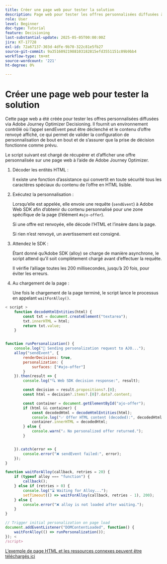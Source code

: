 ```yaml
---
title: Créer une page web pour tester la solution
description: Page web pour tester les offres personnalisées diffusées à l’aide de la prise de décision.
role: User
level: Beginner
doc-type: Tutorial
feature: Decisioning
last-substantial-update: 2025-05-05T00:00:00Z
jira: KT-17728
exl-id: 72a67137-303d-4dfe-9b70-322c81e5fb27
source-git-commit: 9a35160921988103182815efd3551151c09b9bb4
workflow-type: tm+mt
source-wordcount: '221'
ht-degree: 0%

---
```


# Créer une page web pour tester la solution

Cette page web a été créée pour tester les offres personnalisées diffusées via Adobe Journey Optimizer Decisioning. Il fournit un environnement contrôlé où l’appel sendEvent peut être déclenché et le contenu d’offre renvoyé affiché, ce qui permet de valider la configuration de personnalisation de bout en bout et de s’assurer que la prise de décision fonctionne comme prévu.

Le script suivant est chargé de récupérer et d’afficher une offre personnalisée sur une page web à l’aide de Adobe Journey Optimizer.

1. Décoder les entités HTML :

   Il existe une fonction d’assistance qui convertit en toute sécurité tous les caractères spéciaux du contenu de l’offre en HTML lisible.

1. Exécutez la personnalisation :

   Lorsqu’elle est appelée, elle envoie une requête (`sendEvent`) à Adobe Web SDK afin d’obtenir du contenu personnalisé pour une zone spécifique de la page (l’élément `#ajo-offer`).

   Si une offre est renvoyée, elle décode l’HTML et l’insère dans la page.

   Si rien n’est renvoyé, un avertissement est consigné.

1. Attendez le SDK :

   Étant donné qu’Adobe SDK (alloy) se charge de manière asynchrone, le script attend qu’il soit complètement chargé avant d’effectuer la requête.

   Il vérifie l’alliage toutes les 200 millisecondes, jusqu’à 20 fois, pour éviter les erreurs.

1. Au chargement de la page :

   Une fois le chargement de la page terminé, le script lance le processus en appelant `waitForAlloy()`.



```javascript
< script >
    function decodeHtmlEntities(html) {
        const txt = document.createElement("textarea");
        txt.innerHTML = html;
        return txt.value;
    }


function runPersonalization() {
    console.log("🚀 Sending personalization request to AJO...");
    alloy("sendEvent", {
        renderDecisions: true,
        personalization: {
            surfaces: ["#ajo-offer"]
        }
    }).then(result => {
        console.log("🔍 Web SDK decision response:", result);

        const decision = result.propositions?.[0];
        const html = decision?.items?.[0]?.data?.content;

        const container = document.getElementById("ajo-offer");
        if (html && container) {
            const decodedHtml = decodeHtmlEntities(html);
            console.log("✅ Offer HTML content (decoded):", decodedHtml);
            container.innerHTML = decodedHtml;
        } else {
            console.warn("⚠️ No personalized offer returned.");
        }


    }).catch(error => {
        console.error("❌ sendEvent failed:", error);
    });
}

function waitForAlloy(callback, retries = 20) {
    if (typeof alloy === "function") {
        callback();
    } else if (retries > 0) {
        console.log("⌛ Waiting for Alloy...");
        setTimeout(() => waitForAlloy(callback, retries - 1), 200);
    } else {
        console.error("❌ alloy is not loaded after waiting.");
    }
}

// Trigger initial personalization on page load
document.addEventListener("DOMContentLoaded", function() {
    waitForAlloy(() => runPersonalization());
}); <
/script>
```

[L’exemple de page HTML et les ressources connexes peuvent être téléchargés ici](assets/web-page-assets.zip)
